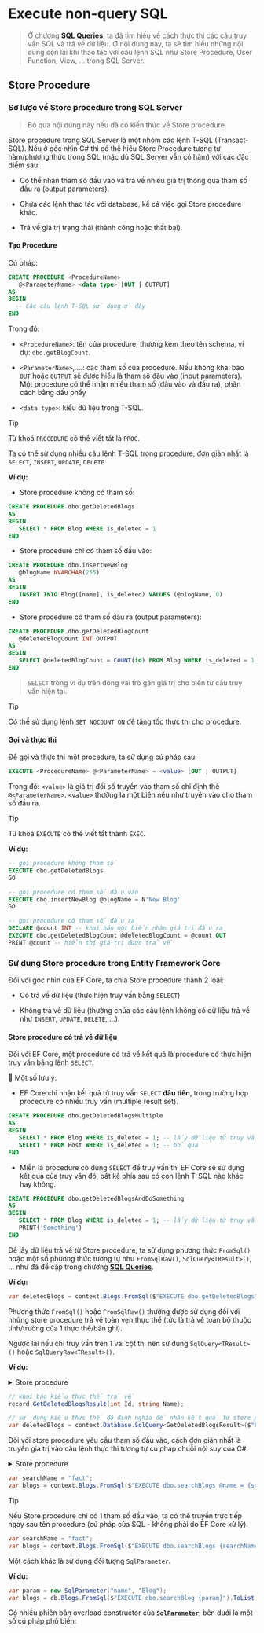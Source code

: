 # Execute non-query SQL

> Ở chương [**SQL Queries**](/efcore7_013x_sql_queries.md), ta đã tìm hiều về cách thực thi các câu truy vấn SQL và trả về dữ liệu. Ở nội dung này, ta sẽ tìm hiểu những nội dung còn lại khi thao tác với câu lệnh SQL như Store Procedure, User Function, View, ... trong SQL Server.

## Store Procedure

### Sơ lược về Store procedure trong SQL Server

> Bỏ qua nội dung này nếu đã có kiến thức về Store procedure

Store procedure trong SQL Server là một nhóm các lệnh T-SQL (Transact-SQL). Nếu ở góc nhìn C# thì có thể hiểu Store Procedure tương tự hàm/phương thức trong SQL (mặc dù SQL Server vẫn có hàm) với các đặc điểm sau:

- Có thể nhận tham số đầu vào và trả về nhiều giá trị thông qua tham số đầu ra (output parameters).

- Chứa các lệnh thao tác với database, kể cả việc gọi Store procedure khác.

- Trả về giá trị trạng thái (thành công hoặc thất bại).

#### Tạo Procedure

Cú pháp:

```sql
CREATE PROCEDURE <ProcedureName>
   @<ParameterName> <data type> [OUT | OUTPUT]
AS
BEGIN
  -- Các câu lệnh T-SQL sử dụng ở đây
END
```

Trong đó:

- `<ProcedureName>`: tên của procedure, thường kèm theo tên schema, ví dụ: `dbo.getBlogCount`.

- `<ParameterName>`, ...: các tham số của procedure. Nếu không khai báo `OUT` hoặc `OUTPUT` sẽ được hiểu là tham số đầu vào (input parameters). Một procedure có thể nhận nhiều tham số (đầu vào và đầu ra), phân cách bằng dấu phẩy

- `<data type>`: kiểu dữ liệu trong T-SQL.

> [!Tip]
> Từ khoá `PROCEDURE` có thể viết tắt là `PROC`.

Ta có thể sử dụng nhiều câu lệnh T-SQL trong procedure, đơn giản nhất là `SELECT`, `INSERT`, `UPDATE`, `DELETE`.

**Ví dụ:**

- Store procedure không có tham số:

```sql
CREATE PROCEDURE dbo.getDeletedBlogs
AS
BEGIN
   SELECT * FROM Blog WHERE is_deleted = 1
END
```

- Store procedure chỉ có tham số đầu vào:

```sql
CREATE PROCEDURE dbo.insertNewBlog
   @blogName NVARCHAR(255)
AS
BEGIN
   INSERT INTO Blog([name], is_deleted) VALUES (@blogName, 0)
END
```

- Store procedure có tham số đầu ra (output parameters):

```sql
CREATE PROCEDURE dbo.getDeletedBlogCount
   @deletedBlogCount INT OUTPUT
AS
BEGIN
   SELECT @deletedBlogCount = COUNT(id) FROM Blog WHERE is_deleted = 1
END
```

> `SELECT` trong ví dụ trên đóng vai trò gán giá trị cho biến từ câu truy vấn hiện tại.

> [!Tip]
> Có thể sử dụng lệnh `SET NOCOUNT ON` để tăng tốc thực thi cho procedure.

#### Gọi và thực thi

Để gọi và thực thi một procedure, ta sử dụng cú pháp sau:

```sql
EXECUTE <ProcedureName> @<ParameterName> = <value> [OUT | OUTPUT]
```

Trong đó: `<value>` là giá trị đối số truyền vào tham số chỉ định thẻ `@<ParameterName>`. `<value>` thường là một biến nếu như truyền vào cho tham số đầu ra.

> [!Tip]
> Từ khoá `EXECUTE` có thể viết tắt thành `EXEC`.

**Ví dụ:**

```sql
-- gọi procedure không tham số
EXECUTE dbo.getDeletedBlogs
GO

-- gọi procedure có tham số đầu vào
EXECUTE dbo.insertNewBlog @blogName = N'New Blog'
GO

-- gọi procedure có tham số đầu ra
DECLARE @count INT -- khai báo một biến nhận giá trị đầu ra
EXECUTE dbo.getDeletedBlogCount @deletedBlogCount = @count OUT
PRINT @count -- hiển thị giá trị được trả về
```

### Sử dụng Store procedure trong Entity Framework Core

Đối với góc nhìn của EF Core, ta chia Store procedure thành 2 loại:

- Có trả về dữ liệu (thực hiện truy vấn bằng `SELECT`)

- Không trả về dữ liệu (thường chứa các câu lệnh không có dữ liệu trả về như `INSERT`, `UPDATE`, `DELETE`, ...).

#### Store procedure có trả về đữ liệu

Đối với EF Core, một procedure có trả về kết quả là procedure có thực hiện truy vấn bằng lệnh `SELECT`.

🔖 Một số lưu ý:

- EF Core chỉ nhận kết quả từ truy vấn `SELECT` **đầu tiên**, trong trường hợp procedure có nhiều truy vấn (multiple result set).

```sql
CREATE PROCEDURE dbo.getDeletedBlogsMultiple
AS
BEGIN
   SELECT * FROM Blog WHERE is_deleted = 1; -- lấy dữ liệu từ truy vấn đầu tiên
   SELECT * FROM Post WHERE is_deleted = 1; -- bỏ qua
END
```

- Miễn là procedure có dùng `SELECT` để truy vấn thì EF Core sẽ sử dụng kết quả của truy vấn đó, bất kể phía sau có còn lệnh T-SQL nào khác hay không.

```sql
CREATE PROCEDURE dbo.getDeletedBlogsAndDoSomething
AS
BEGIN
   SELECT * FROM Blog WHERE is_deleted = 1; -- lấy dữ liệu từ truy vấn đầu tiên
   PRINT('Something')
END
```

Để lấy dữ liệu trả về từ Store procedure, ta sử dụng phương thức `FromSql()` hoặc một số phương thức tương tự như `FromSqlRaw()`, `SqlQuery<TResult>()`, ... như đã đề cập trong chương [**SQL Queries**](/efcore7_013x_sql_queries.md).

**Ví dụ:**

```cs
var deletedBlogs = context.Blogs.FromSql($"EXECUTE dbo.getDeletedBlogs").ToList();
```

Phương thức `FromSql()` hoặc `FromSqlRaw()` thường được sử dụng đối với những store procedure trả về toàn vẹn thực thể (tức là trả về toàn bộ thuộc tính/trường của 1 thực thể/bản ghi). 

Ngược lại nếu chỉ truy vấn trên 1 vài cột thì nên sử dụng `SqlQuery<TResult>()` hoặc `SqlQueryRaw<TResult>()`.

**Ví dụ:**

<details>
  <summary>Store procedure<br /></summary>
   
```sql
CREATE PROCEDURE dbo.getDeletedBlogsSqlQuery
AS
BEGIN
   SELECT id, name FROM Blog WHERE is_deleted = 1; -- chỉ trả về một số cột dữ liệu --> thực thể không toàn vẹn
END
```

</details>

```cs
// khai báo kiểu thực thể trả về
record GetDeletedBlogsResult(int Id, string Name);

// sử dụng kiểu thực thể đã định nghĩa để nhận kết quả từ store procedure
var deletedBlogs = context.Database.SqlQuery<GetDeletedBlogsResult>($"EXECUTE dbo.getDeletedBlogsSqlQuery").ToList();
```

Đối với store procedure yêu cầu tham số đầu vào, cách đơn giản nhất là truyền giá trị vào câu lệnh thực thi tương tự cú pháp chuỗi nội suy của C#:

<details>
  <summary>Store procedure<br /></summary>
   
```sql
CREATE PROCEDURE dbo.searchBlogs
   @name NVARCHAR(255)
AS
BEGIN
   SELECT * FROM Blog WHERE [name] LIKE '%' + @name + '%'
END
```

</details>

```cs
var searchName = "fact";
var blogs = context.Blogs.FromSql($"EXECUTE dbo.searchBlogs @name = {searchName}").ToList();
```

> [!Tip]
> Nếu Store procedure chỉ có 1 tham số đầu vào, ta có thể truyền trực tiếp ngay sau tên procedure (cú pháp của SQL - không phải do EF Core xử lý).
>
> ```cs
> var searchName = "fact";
> var blogs = context.Blogs.FromSql($"EXECUTE dbo.searchBlogs {searchName}").ToList();
> ```

Một cách khác là sử dụng đối tượng `SqlParameter`.

**Ví dụ:**

```cs
var param = new SqlParameter("name", "Blog");
var blogs = db.Blogs.FromSql($"EXECUTE dbo.searchBlog {param}").ToList();
```

Có nhiều phiên bản overload constructor của [**`SqlParameter`**](https://learn.microsoft.com/en-us/dotnet/api/microsoft.data.sqlclient.sqlparameter?view=sqlclient-dotnet-standard-5.2), bên dưới là một số cú pháp phổ biến:

```cs

```
























